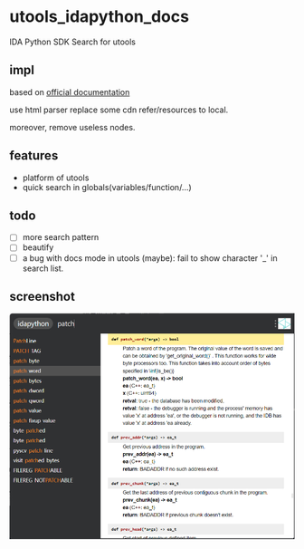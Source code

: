 # utools_idapython_docs

IDA Python SDK Search for utools

## impl

based on [official documentation](https://hex-rays.com/wp-content/static/products/ida/support/idapython_docs/)

use html parser replace some cdn refer/resources to local.

moreover, remove useless nodes.

## features

- platform of utools
- quick search in globals(variables/function/...)

## todo

- [ ] more search pattern
- [ ] beautify
- [ ] a bug with docs mode in utools (maybe): fail to show character '_' in search list.

## screenshot

![](screenshot.png)
